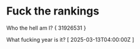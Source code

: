 # Fuck the rankings

Who the hell am I?
{ 31926531 }

What fucking year is it?
[ 2025-03-13T04:00:00Z ]
